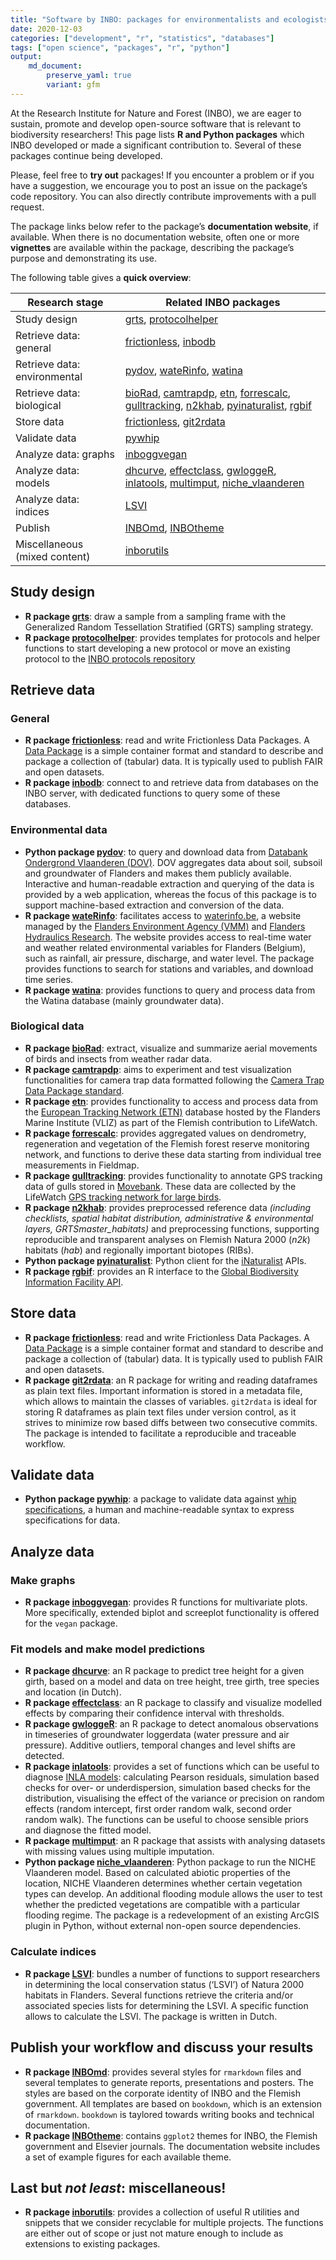 ```yaml
---
title: "Software by INBO: packages for environmentalists and ecologists!"
date: 2020-12-03
categories: ["development", "r", "statistics", "databases"]
tags: ["open science", "packages", "r", "python"]
output: 
    md_document:
        preserve_yaml: true
        variant: gfm
---
```


At the Research Institute for Nature and Forest (INBO), we are eager to sustain, promote and develop open-source software that is relevant to biodiversity researchers! This page lists **R and Python packages** which INBO developed or made a significant contribution to. Several of these packages continue being developed.

Please, feel free to **try out** packages! If you encounter a problem or if you have a suggestion, we encourage you to post an issue on the package’s code repository. You can also directly contribute improvements with a pull request.

The package links below refer to the package’s **documentation website**, if available. When there is no documentation website, often one or more **vignettes** are available within the package, describing the package’s purpose and demonstrating its use.

[bioRad]: https://adokter.github.io/bioRad/
[camtrapdp]: https://inbo.github.io/camtrapdp/
[dhcurve]: https://inbo.github.io/dhcurve/
[effectclass]: https://effectclass.netlify.app/
[etn]: https://inbo.github.io/etn/
[forrescalc]: https://inbo.github.io/forrescalc/
[frictionless]: https://frictionlessdata.github.io/frictionless-r/
[git2rdata]: https://ropensci.github.io/git2rdata/
[grts]: https://github.com/ThierryO/grts
[gulltracking]: https://inbo.github.io/gulltracking/
[gwloggeR]: https://dov-vlaanderen.github.io/groundwater-logger-validation/gwloggeR/docs/articles/gwloggeR.html
[inbodb]: https://inbo.github.io/inbodb/
[inboggvegan]: https://github.com/inbo/inboggvegan
[INBOmd]: https://inbomd.netlify.app/articles/introduction.html
[inborutils]: https://inbo.github.io/inborutils/
[INBOtheme]: https://inbo.github.io/INBOtheme/
[inlatools]: https://inlatools.netlify.app/
[LSVI]: https://inbo.github.io/LSVI/
[multimput]: https://github.com/inbo/multimput
[n2khab]: https://inbo.github.io/n2khab/
[niche_vlaanderen]: https://inbo.github.io/niche_vlaanderen/
[protocolhelper]: https://inbo.github.io/protocolhelper/
[pydov]: https://pydov.readthedocs.io/
[pyinaturalist]: https://pyinaturalist.readthedocs.io/
[pywhip]: https://inbo.github.io/pywhip/
[rgbif]: https://docs.ropensci.org/rgbif/
[wateRinfo]: https://docs.ropensci.org/wateRinfo/
[watina]: https://inbo.github.io/watina/

The following table gives a **quick overview**:

Research stage | Related INBO packages
--- | ---
Study design | [grts][grts], [protocolhelper][protocolhelper]
Retrieve data: general | [frictionless][frictionless], [inbodb][inbodb]
Retrieve data: environmental | [pydov][pydov], [wateRinfo][wateRinfo], [watina][watina]
Retrieve data: biological | [bioRad][biorad], [camtrapdp][camtrapdp], [etn][etn], [forrescalc][forrescalc], [gulltracking][gulltracking],  [n2khab][n2khab], [pyinaturalist][pyinaturalist], [rgbif][rgbif]
Store data | [frictionless][frictionless], [git2rdata][git2rdata]
Validate data | [pywhip][pywhip]
Analyze data: graphs | [inboggvegan][inboggvegan]
Analyze data: models | [dhcurve][dhcurve], [effectclass][effectclass], [gwloggeR][gwloggeR], [inlatools][inlatools], [multimput][multimput], [niche_vlaanderen][niche_vlaanderen]
Analyze data: indices | [LSVI][LSVI]
Publish | [INBOmd][INBOmd], [INBOtheme][INBOtheme]
Miscellaneous (mixed content) | [inborutils][inborutils]

## Study design 

- **R package [grts][grts]**: draw a sample from a sampling frame with the Generalized Random Tessellation Stratified (GRTS) sampling strategy.
- **R package [protocolhelper][protocolhelper]**: provides templates for protocols and helper functions to start developing a new protocol or move an existing protocol to the [INBO protocols repository](https://github.com/inbo/protocolsource)

## Retrieve data

### General

- **R package [frictionless][frictionless]**: read and write Frictionless Data Packages. A [Data Package](https://specs.frictionlessdata.io/data-package/) is a simple container format and standard to describe and package a collection of (tabular) data. It is typically used to publish FAIR and open datasets.
- **R package [inbodb][inbodb]**: connect to and retrieve data from databases on the INBO server, with dedicated functions to query some of these databases.

### Environmental data

- **Python package [pydov][pydov]**: to query and download data from [Databank Ondergrond Vlaanderen (DOV)](https://www.dov.vlaanderen.be/). DOV aggregates data about soil, subsoil and groundwater of Flanders and makes them publicly available. Interactive and human-readable extraction and querying of the data is provided by a web application, whereas the focus of this package is to support machine-based extraction and conversion of the data.
- **R package [wateRinfo][wateRinfo]**: facilitates access to [waterinfo.be](https://www.waterinfo.be/), a website managed by the [Flanders Environment Agency (VMM)](https://en.vmm.be/) and [Flanders Hydraulics Research](https://www.waterbouwkundiglaboratorium.be/). The website provides access to real-time water and weather related environmental variables for Flanders (Belgium), such as rainfall, air pressure, discharge, and water level. The package provides functions to search for stations and variables, and download time series.
- **R package [watina][watina]**: provides functions to query and process data from the Watina database (mainly groundwater data).

### Biological data

- **R package [bioRad][bioRad]**: extract, visualize and summarize aerial movements of birds and insects from weather radar data.
- **R package [camtrapdp][camtrapdp]**: aims to experiment and test visualization functionalities for camera trap data formatted following the [Camera Trap Data Package standard](https://github.com/tdwg/camtrap-dp).
- **R package [etn][etn]**: provides functionality to access and process data from the [European Tracking Network (ETN)](http://www.lifewatch.be/etn/) database hosted by the Flanders Marine Institute (VLIZ) as part of the Flemish contribution to LifeWatch.
- **R package [forrescalc][forrescalc]**: provides aggregated values on dendrometry, regeneration and vegetation of the Flemish forest reserve monitoring network, and functions to derive these data starting from individual tree measurements in Fieldmap.
- **R package [gulltracking][gulltracking]**: provides functionality to annotate GPS tracking data of gulls stored in [Movebank](https://www.movebank.org/). These data are collected by the LifeWatch [GPS tracking network for large birds](http://lifewatch.be/en/gps-tracking-network-large-birds).
- **R package [n2khab][n2khab]**: provides preprocessed reference data *(including checklists, spatial habitat distribution, administrative & environmental layers, GRTSmaster_habitats)* and preprocessing functions, supporting reproducible and transparent analyses on Flemish Natura 2000 (*n2k*) habitats (*hab*) and regionally important biotopes (RIBs).
- **Python package [pyinaturalist][pyinaturalist]**: Python client for the [iNaturalist](https://inaturalist.org) APIs.
- **R package [rgbif][rgbif]**: provides an R interface to the [Global Biodiversity Information Facility API](https://www.gbif.org/developer/summary).

## Store data

- **R package [frictionless][frictionless]**: read and write Frictionless Data Packages. A [Data Package](https://specs.frictionlessdata.io/data-package/) is a simple container format and standard to describe and package a collection of (tabular) data. It is typically used to publish FAIR and open datasets.
- **R package [git2rdata][git2rdata]**: an R package for writing and reading dataframes as plain text files. Important information is stored in a metadata file, which allows to maintain the classes of variables. `git2rdata` is ideal for storing R dataframes as plain text files under version control, as it strives to minimize row based diffs between two consecutive commits. The package is intended to facilitate a reproducible and traceable workflow.

## Validate data

- **Python package [pywhip][pywhip]**: a package to validate data against [whip specifications](https://github.com/inbo/whip), a human and machine-readable syntax to express specifications for data.

## Analyze data

### Make graphs

- **R package [inboggvegan][inboggvegan]**: provides R functions for multivariate plots. More specifically, extended biplot and screeplot functionality is offered for the `vegan` package.

### Fit models and make model predictions

- **R package [dhcurve][dhcurve]**: an R package to predict tree height for a given girth, based on a model and data on tree height, tree girth, tree species and location (in Dutch).
- **R package [effectclass][effectclass]**: an R package to classify and visualize modelled effects by comparing their confidence interval with thresholds.
- **R package [gwloggeR][gwloggeR]**: an R package to detect anomalous observations in timeseries of groundwater loggerdata (water pressure and air pressure). Additive outliers, temporal changes and level shifts are detected.
- **R package [inlatools][inlatools]**: provides a set of functions which can be useful to diagnose [INLA models](http://www.r-inla.org/): calculating Pearson residuals, simulation based checks for over- or underdispersion, simulation based checks for the distribution, visualising the effect of the variance or precision on random effects (random intercept, first order random walk, second order random walk). The functions can be useful to choose sensible priors and diagnose the fitted model.
- **R package [multimput][multimput]**: an R package that assists with analysing datasets with missing values using multiple imputation.
- **Python package [niche_vlaanderen][niche_vlaanderen]**: Python package to run the NICHE Vlaanderen model. Based on calculated abiotic properties of the location, NICHE Vlaanderen determines whether certain vegetation types can develop. An additional flooding module allows the user to test whether the predicted vegetations are compatible with a particular flooding regime. The package is a redevelopment of an existing ArcGIS plugin in Python, without external non-open source dependencies.

### Calculate indices

- **R package [LSVI][LSVI]**: bundles a number of functions to support researchers in determining the local conservation status (‘LSVI’) of Natura 2000 habitats in Flanders. Several functions retrieve the criteria and/or associated species lists for determining the LSVI. A specific function allows to calculate the LSVI. The package is written in Dutch.

## Publish your workflow and discuss your results

- **R package [INBOmd][INBOmd]**: provides several styles for `rmarkdown` files and several templates to generate reports, presentations and posters. The styles are based on the corporate identity of INBO and the Flemish government. All templates are based on `bookdown`, which is an extension of `rmarkdown`. `bookdown` is taylored towards writing books and technical documentation.
- **R package [INBOtheme][INBOtheme]**: contains `ggplot2` themes for INBO, the Flemish government and Elsevier journals. The documentation website includes a set of example figures for each available theme.

## Last but *not least*: miscellaneous!

- **R package [inborutils][inborutils]**: provides a collection of useful R utilities and snippets that we consider recyclable for multiple projects. The functions are either out of scope or just not mature enough to include as extensions to existing packages.
